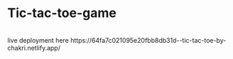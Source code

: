 # Tic-tac-toe-game
<br>
live deployment here
https://64fa7c021095e20fbb8db31d--tic-tac-toe-by-chakri.netlify.app/
